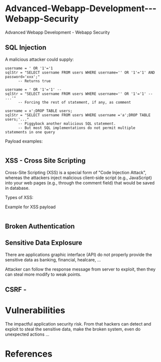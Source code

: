 # Advanced-Webapp-Development---Webapp-Security
Advanced Webapp Development - Webapp Security

## SQL Injection


A malicious attacker could supply:
```
username = ' OR '1'='1
sqlStr = "SELECT username FROM users WHERE username='' OR '1'='1' AND password='xxx';"
      -- Returns true
```
``` 
username = ' OR '1'='1' --
sqlStr = "SELECT username FROM users WHERE username='' OR '1'='1' -- ...'"
      -- Forcing the rest of statement, if any, as comment
```
```
username = x';DROP TABLE users;
sqlStr = "SELECT username FROM users WHERE username ='a';DROP TABLE users;'..."
      -- Piggyback another malicious SQL statement.
      -- But most SQL implementations do not permit multiple statements in one query
```

Payload examples:
```

```

## XSS - Cross Site Scripting

Cross-Site Scripting (XSS) is a special form of "Code Injection Attack", whereas the attackers inject malicious client-side script (e.g., JavaScript) into your web pages (e.g., through the comment field) that would be saved in database.

Types of XSS:

Example for XSS payload

```

```


## Broken Authentication


## Sensitive Data Explosure

There are applications graphic interface (API) do not properly provide the sensitive data as banking, financial, healcare, ...

Attacker can follow the response message from server to exploit, then they can steal more modify to weak points.


## CSRF - 


# Vulnerabilities

The impactful application security risk. From that hackers can detect and exploit to steal the sensitive data, make the broken system, even do unexpected actions ...


# References


